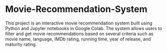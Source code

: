 # Movie-Recommendation-System
This project is an interactive movie recommendation system built using Python and Jupyter notebooks in Google Colab. The system allows users to filter and get movie recommendations based on several criteria such as movie name, language, IMDb rating, running time, year of release, and maturity rating.
